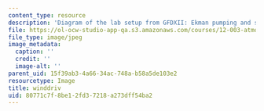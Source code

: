 ```yaml
---
content_type: resource
description: 'Diagram of the lab setup from GFDXII: Ekman pumping and suction.'
file: https://ol-ocw-studio-app-qa.s3.amazonaws.com/courses/12-003-atmosphere-ocean-and-climate-dynamics-fall-2008/80771c7f8be12fd37218a273dff54ba2_winddriv.jpg
file_type: image/jpeg
image_metadata:
  caption: ''
  credit: ''
  image-alt: ''
parent_uid: 15f39ab3-4a66-34ac-748a-b58a5de103e2
resourcetype: Image
title: winddriv
uid: 80771c7f-8be1-2fd3-7218-a273dff54ba2
---
```

